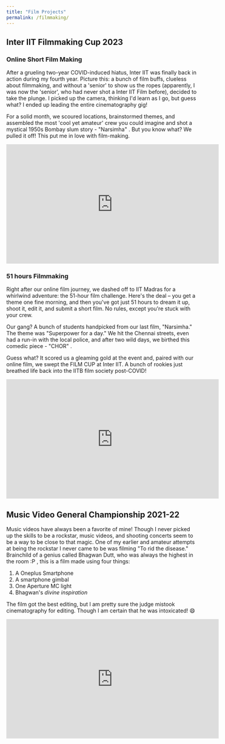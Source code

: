 ```yaml
---
title: "Film Projects"
permalink: /filmmaking/
---
```


## Inter IIT Filmmaking Cup 2023

### Online Short Film Making

After a grueling two-year COVID-induced hiatus, Inter IIT was finally back in action during my fourth year. Picture this: a bunch of film buffs, clueless about filmmaking, and without a 'senior' to show us the ropes (apparently, I was now the 'senior', who had never shot a Inter IIT Film before), decided to take the plunge. I picked up the camera, thinking I'd learn as I go, but guess what? I ended up leading the entire cinematography gig!

For a solid month, we scoured locations, brainstormed themes, and assembled the most 'cool yet amateur' crew you could imagine and shot a mystical 1950s Bombay slum story - "Narsimha" . But you know what? We pulled it off! This put me in love with film-making.

<iframe width="560" height="315" src="https://www.youtube.com/embed/1e0LbLwp89U?si=eJpKUhK0Guy3B6VP" frameborder="0" allowfullscreen></iframe>

### 51 hours Filmmaking

Right after our online film journey, we dashed off to IIT Madras for a whirlwind adventure: the 51-hour film challenge. Here's the deal – you get a theme one fine morning, and then you've got just 51 hours to dream it up, shoot it, edit it, and submit a short film. No rules, except you're stuck with your crew.

Our gang? A bunch of students handpicked from our last film, "Narsimha." The theme was "Superpower for a day." We hit the Chennai streets, even had a run-in with the local police, and after two wild days, we birthed this comedic piece - "CHOR" .

Guess what? It scored us a gleaming gold at the event and, paired with our online film, we swept the FILM CUP at Inter IIT. A bunch of rookies just breathed life back into the IITB film society post-COVID!

<iframe width="560" height="315" src="https://www.youtube.com/embed/4DbHJ2F3q3E?si=kfXwxE9sdjC78BnB" frameborder="0" allowfullscreen></iframe>

## Music Video General Championship 2021-22

Music videos have always been a favorite of mine! Though I never picked up the skills to be a rockstar, music videos, and shooting concerts seem to be a way to be close to that magic. One of my earlier and amateur attempts at being the rockstar I never came to be was filming "To rid the disease." Brainchild of a genius called Bhagwan Dutt, who was always the highest in the room :P , this is a film made using four things:
1. A Oneplus Smartphone
2. A smartphone gimbal
3. One Aperture MC light
4. Bhagwan's *divine inspiration* 

The film got the best editing, but I am pretty sure the judge mistook cinematography for editing. Though I am certain that he was intoxicated! 😄

<iframe width="560" height="315" src="https://www.youtube.com/embed/Q0TShDIlF9I?si=s7IxMPM5MxC9DSm0" title="YouTube video player" frameborder="0" allow="accelerometer; autoplay; clipboard-write; encrypted-media; gyroscope; picture-in-picture; web-share" allowfullscreen></iframe>